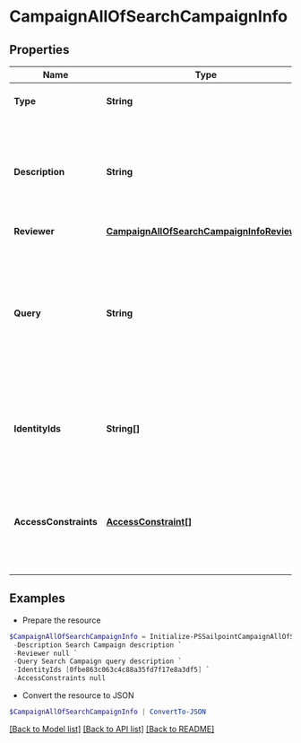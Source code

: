# CampaignAllOfSearchCampaignInfo
## Properties

Name | Type | Description | Notes
------------ | ------------- | ------------- | -------------
**Type** | **String** | The type of search campaign represented. | 
**Description** | **String** | Describes this search campaign. Intended for storing the query used, and possibly the number of identities selected/available. | [optional] 
**Reviewer** | [**CampaignAllOfSearchCampaignInfoReviewer**](CampaignAllOfSearchCampaignInfoReviewer.md) |  | [optional] 
**Query** | **String** | The scope for the campaign. The campaign will cover identities returned by the query and identities that have access items returned by the query. One of &#x60;query&#x60; or &#x60;identityIds&#x60; must be set. | [optional] 
**IdentityIds** | **String[]** | A direct list of identities to include in this campaign. One of &#x60;identityIds&#x60; or &#x60;query&#x60; must be set. | [optional] 
**AccessConstraints** | [**AccessConstraint[]**](AccessConstraint.md) | Further reduces the scope of the campaign by excluding identities (from &#x60;query&#x60; or &#x60;identityIds&#x60;) that do not have this access. | [optional] 

## Examples

- Prepare the resource
```powershell
$CampaignAllOfSearchCampaignInfo = Initialize-PSSailpointCampaignAllOfSearchCampaignInfo  -Type ACCESS `
 -Description Search Campaign description `
 -Reviewer null `
 -Query Search Campaign query description `
 -IdentityIds [0fbe863c063c4c88a35fd7f17e8a3df5] `
 -AccessConstraints null
```

- Convert the resource to JSON
```powershell
$CampaignAllOfSearchCampaignInfo | ConvertTo-JSON
```

[[Back to Model list]](../README.md#documentation-for-models) [[Back to API list]](../README.md#documentation-for-api-endpoints) [[Back to README]](../README.md)

